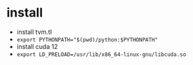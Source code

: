 # install
- install tvm.tl
- `export PYTHONPATH="$(pwd)/python:$PYTHONPATH"`
- install cuda 12
- `export LD_PRELOAD=/usr/lib/x86_64-linux-gnu/libcuda.so`
